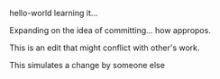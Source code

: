 hello-world
learning it...

Expanding on the idea of committing... how appropos.

This is an edit that might conflict with other's work.

This simulates a change by someone else

